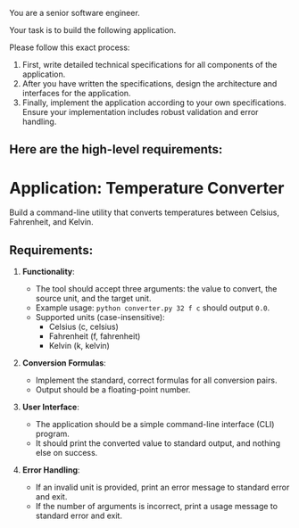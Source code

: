 You are a senior software engineer.

Your task is to build the following application.

Please follow this exact process:
1.  First, write detailed technical specifications for all components of the application.
2.  After you have written the specifications, design the architecture and interfaces for the application.
3.  Finally, implement the application according to your own specifications. Ensure your implementation includes robust validation and error handling.

Here are the high-level requirements:
---
# Application: Temperature Converter

Build a command-line utility that converts temperatures between Celsius, Fahrenheit, and Kelvin.

## Requirements:

1.  **Functionality**:
    *   The tool should accept three arguments: the value to convert, the source unit, and the target unit.
    *   Example usage: `python converter.py 32 f c` should output `0.0`.
    *   Supported units (case-insensitive):
        *   Celsius (c, celsius)
        *   Fahrenheit (f, fahrenheit)
        *   Kelvin (k, kelvin)

2.  **Conversion Formulas**:
    *   Implement the standard, correct formulas for all conversion pairs.
    *   Output should be a floating-point number.

3.  **User Interface**:
    *   The application should be a simple command-line interface (CLI) program.
    *   It should print the converted value to standard output, and nothing else on success.

4.  **Error Handling**:
    *   If an invalid unit is provided, print an error message to standard error and exit.
    *   If the number of arguments is incorrect, print a usage message to standard error and exit.